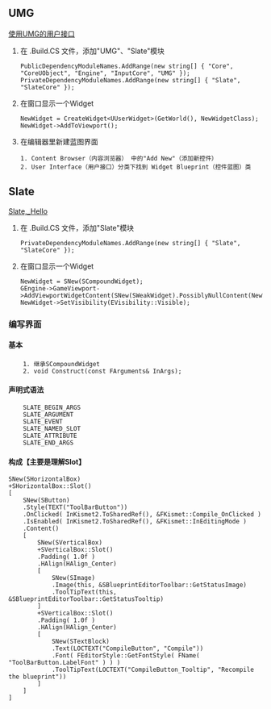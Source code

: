 ## UMG
[使用UMG的用户接口](https://docs.unrealengine.com/latest/CHN/Programming/Tutorials/UMG/index.html)
1. 在 .Build.CS 文件，添加"UMG"、"Slate"模块
    ~~~
    PublicDependencyModuleNames.AddRange(new string[] { "Core", "CoreUObject", "Engine", "InputCore", "UMG" });
    PrivateDependencyModuleNames.AddRange(new string[] { "Slate", "SlateCore" });
    ~~~
2.  在窗口显示一个Widget
    ~~~
    NewWidget = CreateWidget<UUserWidget>(GetWorld(), NewWidgetClass);
    NewWidget->AddToViewport();
    ~~~
3. 在编辑器里新建蓝图界面
    ~~~
    1. Content Browser（内容浏览器） 中的"Add New"（添加新控件）
    2. User Interface（用户接口）分类下找到 Widget Blueprint（控件蓝图）类
    ~~~

## Slate
[Slate,_Hello](https://wiki.unrealengine.com/Slate,_Hello)

1. 在 .Build.CS 文件，添加"Slate"模块
    ~~~
    PrivateDependencyModuleNames.AddRange(new string[] { "Slate", "SlateCore" });
    ~~~
2. 在窗口显示一个Widget
    ~~~
    NewWidget = SNew(SCompoundWidget);
    GEngine->GameViewport->AddViewportWidgetContent(SNew(SWeakWidget).PossiblyNullContent(NewWidget.ToSharedRef()));
    NewWidget->SetVisibility(EVisibility::Visible);
    ~~~
    
### 编写界面

#### 基本
        1. 继承SCompoundWidget
        2. void Construct(const FArguments& InArgs);

#### 声明式语法
        SLATE_BEGIN_ARGS
        SLATE_ARGUMENT
        SLATE_EVENT
        SLATE_NAMED_SLOT
        SLATE_ATTRIBUTE
        SLATE_END_ARGS

#### 构成【主要是理解Slot】
    SNew(SHorizontalBox)
    +SHorizontalBox::Slot()
    [
        SNew(SButton)
        .Style(TEXT("ToolBarButton"))
        .OnClicked( InKismet2.ToSharedRef(), &FKismet::Compile_OnClicked )
        .IsEnabled( InKismet2.ToSharedRef(), &FKismet::InEditingMode )
        .Content()
        [
            SNew(SVerticalBox)
            +SVerticalBox::Slot()
            .Padding( 1.0f )
            .HAlign(HAlign_Center)
            [
                SNew(SImage)
                .Image(this, &SBlueprintEditorToolbar::GetStatusImage)
                .ToolTipText(this, &SBlueprintEditorToolbar::GetStatusTooltip)
            ]
            +SVerticalBox::Slot()
            .Padding( 1.0f )
            .HAlign(HAlign_Center)
            [
                SNew(STextBlock)
                .Text(LOCTEXT("CompileButton", "Compile"))
                .Font( FEditorStyle::GetFontStyle( FName( "ToolBarButton.LabelFont" ) ) )
                .ToolTipText(LOCTEXT("CompileButton_Tooltip", "Recompile the blueprint"))
            ]
        ]
    ]
